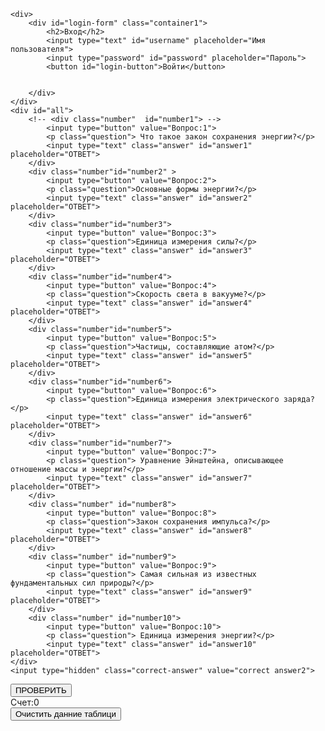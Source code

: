 <!DOCTYPE html>
<html lang="en">
<head>
    <meta charset="UTF-8">
    <meta name="viewport" content="width=device-width, initial-scale=1.0">
    <title>Login Page</title>
     <link rel="stylesheet" href="https://cdn.jsdelivr.net/gh/84739494738993/proba/x.css">

    


</head>
<body>
    
    <div>
        <div id="login-form" class="container1">
            <h2>Вход</h2>
            <input type="text" id="username" placeholder="Имя пользователя">
            <input type="password" id="password" placeholder="Пароль">
            <button id="login-button">Войти</button>
            

        </div>
    </div>
    <div id="all">
        <!-- <div class="number"  id="number1"> -->
            <input type="button" value="Вопрос:1">
            <p class="question"> Что такое закон сохранения энергии?</p>
            <input type="text" class="answer" id="answer1" placeholder="ОТВЕТ">
        </div>
        <div class="number"id="number2" >
            <input type="button" value="Вопрос:2">
            <p class="question">Основные формы энергии?</p>
            <input type="text" class="answer" id="answer2" placeholder="ОТВЕТ">
        </div>
        <div class="number"id="number3">
            <input type="button" value="Вопрос:3">
            <p class="question">Единица измерения силы?</p>
            <input type="text" class="answer" id="answer3" placeholder="ОТВЕТ">
        </div>
        <div class="number"id="number4">
            <input type="button" value="Вопрос:4">
            <p class="question">Скорость света в вакууме?</p>
            <input type="text" class="answer" id="answer4" placeholder="ОТВЕТ">
        </div>
        <div class="number"id="number5">
            <input type="button" value="Вопрос:5">
            <p class="question">Частицы, составляющие атом?</p>
            <input type="text" class="answer" id="answer5" placeholder="ОТВЕТ">
        </div>
        <div class="number"id="number6">
            <input type="button" value="Вопрос:6">
            <p class="question">Единица измерения электрического заряда?</p>
            <input type="text" class="answer" id="answer6" placeholder="ОТВЕТ">
        </div>
        <div class="number"id="number7">
            <input type="button" value="Вопрос:7">
            <p class="question"> Уравнение Эйнштейна, описывающее отношение массы и энергии?</p>
            <input type="text" class="answer" id="answer7" placeholder="ОТВЕТ">
        </div>
        <div class="number" id="number8">
            <input type="button" value="Вопрос:8">
            <p class="question">Закон сохранения импульса?</p>
            <input type="text" class="answer" id="answer8" placeholder="ОТВЕТ">
        </div>
        <div class="number" id="number9">
            <input type="button" value="Вопрос:9">
            <p class="question"> Самая сильная из известных фундаментальных сил природы?</p>
            <input type="text" class="answer" id="answer9" placeholder="ОТВЕТ">
        </div>
        <div class="number" id="number10">
            <input type="button" value="Вопрос:10">
            <p class="question"> Единица измерения энергии?</p>
            <input type="text" class="answer" id="answer10" placeholder="ОТВЕТ">
    </div>
    <input type="hidden" class="correct-answer" value="correct answer2">
</div>
<div><input type="button" value="ПРОВЕРИТЬ" id="check"></div>
<div id="result">Счет:0</div>
<button id="clean">Очистить данние таблици</button>
</div>
<script src="https://cdn.jsdelivr.net/gh/84739494738993/proba/x.js"></script>
</body>
</html>

